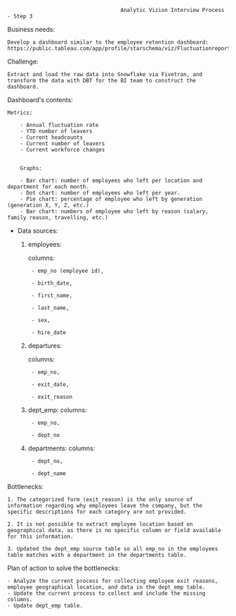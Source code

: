 
                                        Analytic Vizion Interview Process - Step 3 



Business needs: 

    Develop a dashboard similar to the employee retention dashboard: https://public.tableau.com/app/profile/starschema/viz/Fluctuationreport/Fluctuationreport


Challenge: 

    Extract and load the raw data into Snowflake via Fivetran, and transform the data with DBT for the BI team to construct the dashboard.


 Dashboard's contents: 
 
    Metrics:
    
        - Annual fluctuation rate
        - YTD number of leavers
        - Current headcounts
        - Current number of leavers
        - Current workforce changes
        
        
        Graphs:
        
        - Bar chart: number of employees who left per location and department for each month.
        - Dot chart: number of employees who left per year. 
        - Pie chart: percentage of employee who left by generation (generation X, Y, Z, etc.)
        - Bar chart: numbers of employee who left by reason (salary, family reason, travelling, etc.)
        
        
- Data sources:
    1. employees:

        columns:
        
            - emp_no (employee id), 
            
            - birth_date, 
            
            - first_name,
            
            - last_name,
            
            - sex,
            
            - hire_date
    
    2. departures: 

        columns:
        
            - emp_no,
            
            - exit_date,
            
            - exit_reason    
    
    3. dept_emp:
        columns:
        
            - emp_no,
            
            - dept_no 
    
    4. departments:
        columns:
        
            - dept_no,
            
            - dept_name
    


Bottlenecks:

    1. The categorized form (exit_reason) is the only source of information regarding why employees leave the company, but the specific descriptions for each category are not provided. 
    
    2. It is not possible to extract employee location based on geographical data, as there is no specific column or field available for this information. 

    3. Updated the dept_emp source table so all emp_no in the employees table matches with a department in the departments table. 

Plan of action to solve the bottlenecks:

    - Analyze the current process for collecting employee exit reasons, employee geographical location, and data in the dept_emp table.
    - Update the current process to collect and include the missing columns.
    - Update dept_emp table.     
